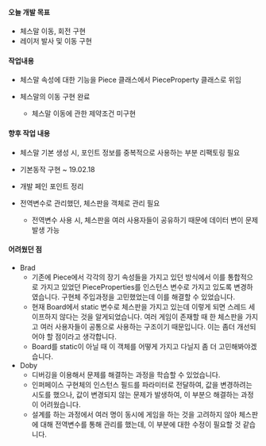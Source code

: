 #### 오늘 개발 목표

- 체스말 이동, 회전 구현
- 레이저 발사 및 이동 구현



#### 작업내용

- 체스말 속성에 대한 기능을 Piece 클래스에서 PieceProperty 클래스로 위임

- 체스말의 이동 구현 완료
  - 체스말 이동에 관한 제약조건 미구현



#### 향후 작업 내용

- 체스말 기본 생성 시, 포인트 정보를 중복적으로 사용하는 부분 리팩토링 필요

- 기본동작 구현 ~ 19.02.18

- 개발 페인 포인트 정리

- 전역변수로 관리했던, 체스판을 객체로 관리 필요

  - 전역변수 사용 시, 체스판을 여러 사용자들이 공유하기 때문에 데이터 변이 문제 발생 가능

    

#### 어려웠던 점

- Brad
  - 기존에 Piece에서 각각의 장기 속성들을 가지고 있던 방식에서 이를 통합적으로 가지고 있었던 PieceProperties를 인스턴스 변수로 가지고 있도록 변경하였습니다. 구현체 주입과정을 고민했었는데 이를 해결할 수 있었습니다.
  - 현재 Board에서 static 변수로 체스판을 가지고 있는데 이렇게 되면 스레드 세이프하지 않다는 것을 알게되었습니다. 여러 게임이 존재할 때 한 체스판을 가지고 여러 사용자들이 공통으로 사용하는 구조이기 때문입니다. 이는 좀더 개선되어야 할 점이라고 생각합니다.
  - Board를 static이 아닐 때 이 객체를 어떻게 가지고 다닐지 좀 더 고민해봐야겠습니다.
- Doby
  - 디버깅을 이용해서 문제를 해결하는 과정을 학습할 수 있었습니다.
  - 인퍼페이스 구현체의 인스턴스 필드를 파라미터로 전달하여, 값을 변경하려는 시도를 했으나, 값이 변경되지 않는
    문제가 발생하여, 이 부분으 해결하는 과정이 어려웠습니다.
  - 설계를 하는 과정에서 여러 명이 동시에 게임을 하는 것을 고려하지 않아 체스판에 대해 전역변수를 통해 관리를 
    했는데, 이 부분에 대한 수정이 필요할 것 같습니다.